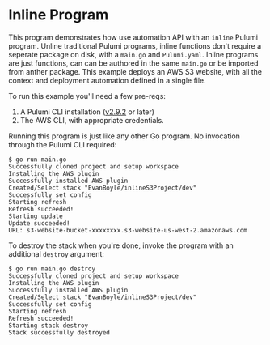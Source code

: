 # Inline Program

This program demonstrates how use automation API with an `inline` Pulumi program. Unline traditional Pulumi programs, inline functions don't require a seperate package on disk, with a `main.go` and `Pulumi.yaml`. Inline programs are just functions, can can be authored in the same `main.go` or be imported from anther package. This example deploys an AWS S3 website, with all the context and deployment automation defined in a single file.

To run this example you'll need a few pre-reqs:
1. A Pulumi CLI installation ([v2.9.2](https://www.pulumi.com/docs/get-started/install/versions/) or later)
2. The AWS CLI, with appropriate credentials.

Running this program is just like any other Go program. No invocation through the Pulumi CLI required:

```shell
$ go run main.go
Successfully cloned project and setup workspace
Installing the AWS plugin
Successfully installed AWS plugin
Created/Select stack "EvanBoyle/inlineS3Project/dev"
Successfully set config
Starting refresh
Refresh succeeded!
Starting update
Update succeeded!
URL: s3-website-bucket-xxxxxxxx.s3-website-us-west-2.amazonaws.com
```

To destroy the stack when you're done, invoke the program with an additional `destroy` argument:

```shell
$ go run main.go destroy
Successfully cloned project and setup workspace
Installing the AWS plugin
Successfully installed AWS plugin
Created/Select stack "EvanBoyle/inlineS3Project/dev"
Successfully set config
Starting refresh
Refresh succeeded!
Starting stack destroy
Stack successfully destroyed
```